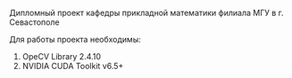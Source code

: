 Дипломный проект кафедры прикладной математики филиала МГУ в г. Севастополе

Для работы проекта необходимы:
1. OpeCV Library 2.4.10
2. NVIDIA CUDA Toolkit v6.5+
